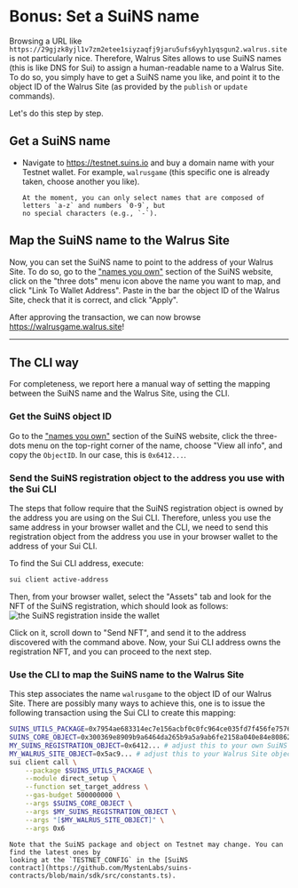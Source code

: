 # Bonus: Set a SuiNS name

Browsing a URL like `https://29gjzk8yjl1v7zm2etee1siyzaqfj9jaru5ufs6yyh1yqsgun2.walrus.site` is not
particularly nice. Therefore, Walrus Sites allows to use SuiNS names (this is like DNS for Sui) to
assign a human-readable name to a Walrus Site. To do so, you simply have to get a SuiNS name you
like, and point it to the object ID of the Walrus Site (as provided by the `publish` or `update`
commands).

Let's do this step by step.

## Get a SuiNS name

- Navigate to <https://testnet.suins.io> and buy a domain name with your Testnet wallet. For
  example, `walrusgame` (this specific one is already taken, choose another you like).

  ```admonish note
  At the moment, you can only select names that are composed of letters `a-z` and numbers `0-9`, but
  no special characters (e.g., `-`).
  ```

## Map the SuiNS name to the Walrus Site

Now, you can set the SuiNS name to point to the address of your Walrus Site. To do so, go to the
["names you own"](https://testnet.suins.io/account/my-names) section of the SuiNS website, click on
the "three dots" menu icon above the name you want to map, and click "Link To Wallet Address". Paste
in the bar the object ID of the Walrus Site, check that it is correct, and click "Apply".

After approving the transaction, we can now browse <https://walrusgame.walrus.site>!

---

## The CLI way

For completeness, we report here a manual way of setting the mapping between the SuiNS name and the
Walrus Site, using the CLI.

### Get the SuiNS object ID

Go to the ["names you own"](https://testnet.suins.io/account/my-names) section of the SuiNS website,
click the three-dots menu on the top-right corner of the name, choose "View all info", and copy the
`ObjectID`. In our case, this is `0x6412...`.

### Send the SuiNS registration object to the address you use with the Sui CLI

The steps that follow require that the SuiNS registration object is owned by the address you are
using on the Sui CLI. Therefore, unless you use the same address in your browser wallet and the CLI,
we need to send this registration object from the address you use in your browser wallet to the
address of your Sui CLI.

To find the Sui CLI address, execute:

``` sh
sui client active-address
```

Then, from your browser wallet, select the "Assets" tab and look for the NFT of the SuiNS
registration, which should look as follows:
![the SuiNS registration inside the wallet](../assets/suins-asset.png)

Click on it, scroll down to "Send NFT", and send it to the address discovered with the command
above. Now, your Sui CLI address owns the registration NFT, and you can proceed to the next step.

### Use the CLI to map the SuiNS name to the Walrus Site

This step associates the name `walrusgame` to the object ID of our Walrus Site. There are possibly
many ways to achieve this, one is to issue the following transaction using the Sui CLI to create
this mapping:

```sh
SUINS_UTILS_PACKAGE=0x7954ae683314ec7e156acbf0c0fc964ce035fd7f456fe7576848226502cfde1b
SUINS_CORE_OBJECT=0x300369e8909b9a6464da265b9a5a9ab6fe2158a040e84e808628cde7a07ee5a3
MY_SUINS_REGISTRATION_OBJECT=0x6412... # adjust this to your own SuiNS object
MY_WALRUS_SITE_OBJECT=0x5ac9... # adjust this to your Walrus Site object
sui client call \
    --package $SUINS_UTILS_PACKAGE \
    --module direct_setup \
    --function set_target_address \
    --gas-budget 500000000 \
    --args $SUINS_CORE_OBJECT \
    --args $MY_SUINS_REGISTRATION_OBJECT \
    --args "[$MY_WALRUS_SITE_OBJECT]" \
    --args 0x6
```

```admonish note
Note that the SuiNS package and object on Testnet may change. You can find the latest ones by
looking at the `TESTNET_CONFIG` in the [SuiNS
contract](https://github.com/MystenLabs/suins-contracts/blob/main/sdk/src/constants.ts).
```
